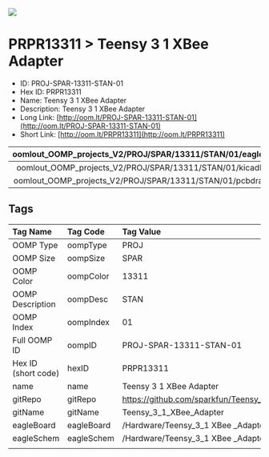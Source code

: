 


  
![][im]
# PRPR13311 > Teensy 3 1 XBee Adapter

- ID: PROJ-SPAR-13311-STAN-01
- Hex ID: PRPR13311
- Name: Teensy 3 1 XBee Adapter
- Description: Teensy 3 1 XBee Adapter
- Long Link: [http://oom.lt/PROJ-SPAR-13311-STAN-01](http://oom.lt/PROJ-SPAR-13311-STAN-01)
- Short Link: [http://oom.lt/PRPR13311](http://oom.lt/PRPR13311)
  

|oomlout_OOMP_projects_V2/PROJ/SPAR/13311/STAN/01/eagleImage.png|oomlout_OOMP_projects_V2/PROJ/SPAR/13311/STAN/01/eagleSchemImage.png|oomlout_OOMP_projects_V2/PROJ/SPAR/13311/STAN/01/kicadPcb3dFront.png|oomlout_OOMP_projects_V2/PROJ/SPAR/13311/STAN/01/kicadPcb3dBack.png|
| :---: | :---: | :---: | :---: |
|oomlout_OOMP_projects_V2/PROJ/SPAR/13311/STAN/01/kicadPcb3d.png|oomlout_OOMP_projects_V2/PROJ/SPAR/13311/STAN/01/bomBack.png|oomlout_OOMP_projects_V2/PROJ/SPAR/13311/STAN/01/bomFront.png|oomlout_OOMP_projects_V2/PROJ/SPAR/13311/STAN/01/pcbdraw.svg|
|oomlout_OOMP_projects_V2/PROJ/SPAR/13311/STAN/01/pcbdrawBack.svg||||

## Tags
  

|Tag Name|Tag Code|Tag Value|
| :--- | :--- | :--- |
|OOMP Type|oompType|PROJ|
|OOMP Size|oompSize|SPAR|
|OOMP Color|oompColor|13311|
|OOMP Description|oompDesc|STAN|
|OOMP Index|oompIndex|01|
|Full OOMP ID|oompID|PROJ-SPAR-13311-STAN-01|
|Hex ID (short code)|hexID|PRPR13311|
|name|name|Teensy 3 1 XBee Adapter|
|gitRepo|gitRepo|https://github.com/sparkfun/Teensy_3_1_XBee_Adapter|
|gitName|gitName|Teensy_3_1_XBee_Adapter|
|eagleBoard|eagleBoard|/Hardware/Teensy_3_1 XBee _Adapter.brd|
|eagleSchem|eagleSchem|/Hardware/Teensy_3_1 XBee _Adapter.sch|
||||



[im]: PROJ/SPAR/13311/STAN/01/kicadPcb3d_450.png
